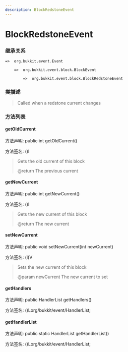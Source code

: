 ```yaml
---
description: BlockRedstoneEvent
---
```


# BlockRedstoneEvent

### 继承关系

    =>  org.bukkit.event.Event

        =>  org.bukkit.event.block.BlockEvent

            =>  org.bukkit.event.block.BlockRedstoneEvent

### 类描述

> Called when a redstone current changes

### 方法列表

#### getOldCurrent

方法声明: public int getOldCurrent()

方法签名: ()I

> Gets the old current of this block
>
> @return The previous current

#### getNewCurrent

方法声明: public int getNewCurrent()

方法签名: ()I

> Gets the new current of this block
>
> @return The new current

#### setNewCurrent

方法声明: public void setNewCurrent(int newCurrent)

方法签名: (I)V

> Sets the new current of this block
>
> @param newCurrent The new current to set

#### getHandlers

方法声明: public HandlerList getHandlers()

方法签名: ()Lorg/bukkit/event/HandlerList;

#### getHandlerList

方法声明: public static HandlerList getHandlerList()

方法签名: ()Lorg/bukkit/event/HandlerList;